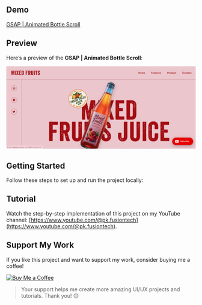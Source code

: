 ## Demo

[GSAP | Animated Bottle Scroll](https://AI-Srishti.github.io/animated-juice-bottle-scroll/)

## Preview

Here’s a preview of the **GSAP | Animated Bottle Scroll**:

![GSAP | Animated Bottle Scroll](./Screenshot.png)

## Getting Started

Follow these steps to set up and run the project locally:

## Tutorial

Watch the step-by-step implementation of this project on my YouTube channel:
[https://www.youtube.com/@pk.fusiontech](https://www.youtube.com/@pk.fusiontech).

## Support My Work

If you like this project and want to support my work, consider buying me a coffee!

<a href="https://buymeacoffee.com/pkfusiontech">
  <img src="https://pkfusiontech.shop/assets/images/bmc_qr.png" alt="Buy Me a Coffee" height="200" width="200" />
</a>

> Your support helps me create more amazing UI/UX projects and tutorials. Thank you! 😊
